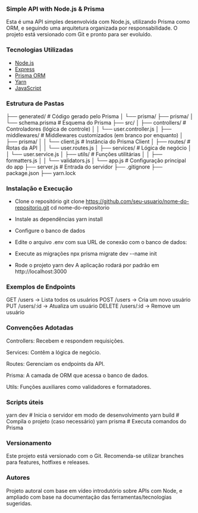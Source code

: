 ### Simple API with Node.js & Prisma

Esta é uma API simples desenvolvida com Node.js, utilizando Prisma como ORM, e seguindo uma arquitetura organizada por responsabilidade. O projeto está versionado com Git e pronto para ser evoluído.

### Tecnologias Utilizadas

- [Node.js](https://nodejs.org/)
- [Express](https://expressjs.com/)
- [Prisma ORM](https://www.prisma.io/)
- [Yarn](https://yarnpkg.com/)
- [JavaScript](https://developer.mozilla.org/en-US/docs/Web/JavaScript)

### Estrutura de Pastas

├── generated/             # Código gerado pelo Prisma
│   └── prisma/
├── prisma/
│   └── schema.prisma      # Esquema do Prisma
├── src/
│   ├── controllers/       # Controladores (lógica de controle)
│   │   └── user.controller.js
│   ├── middlewares/       # Middlewares customizados (em branco por enquanto)
│   ├── prisma/
│   │   └── client.js       # Instância do Prisma Client
│   ├── routes/            # Rotas da API
│   │   └── user.routes.js
│   ├── services/          # Lógica de negócio
│   │   └── user.service.js
│   ├── utils/             # Funções utilitárias
│   │   ├── formatters.js
│   │   └── validators.js
│   └── app.js             # Configuração principal do app
├── server.js              # Entrada do servidor
├── .gitignore
├── package.json
├── yarn.lock

### Instalação e Execução
* Clone o repositório
git clone https://github.com/seu-usuario/nome-do-repositorio.git
cd nome-do-repositorio


* Instale as dependências
yarn install

* Configure o banco de dados

* Edite o arquivo .env com sua URL de conexão com o banco de dados:

* Execute as migrações
npx prisma migrate dev --name init

* Rode o projeto
yarn dev
A aplicação rodará por padrão em http://localhost:3000

### Exemplos de Endpoints
GET /users → Lista todos os usuários
POST /users → Cria um novo usuário
PUT /users/:id → Atualiza um usuário
DELETE /users/:id → Remove um usuário

### Convenções Adotadas
Controllers: Recebem e respondem requisições.

Services: Contêm a lógica de negócio.

Routes: Gerenciam os endpoints da API.

Prisma: A camada de ORM que acessa o banco de dados.

Utils: Funções auxiliares como validadores e formatadores.

### Scripts úteis
yarn dev        # Inicia o servidor em modo de desenvolvimento
yarn build      # Compila o projeto (caso necessário)
yarn prisma     # Executa comandos do Prisma

### Versionamento
Este projeto está versionado com o Git. Recomenda-se utilizar branches para features, hotfixes e releases.

### Autores

Projeto autoral com base em vídeo introdutório sobre APIs com Node, e ampliado com base na documentação das ferramentas/tecnologias sugeridas.